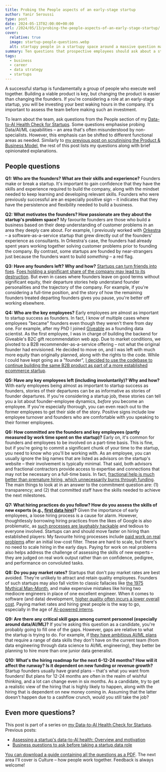 ```yaml
---
title: Probing the People aspects of an early-stage startup
author: Yanir Seroussi
type: post
date: 2024-05-13T02:00:00+00:00
url: /2024/05/13/probing-the-people-aspects-of-an-early-stage-startup/
cover:
  relative: true
  image: startup-people-questions.webp
  alt: startupy people in a startupy space around a massive question mark (good old ChatGPT...)
summary: Ten questions that prospective employees should ask about a startup's team, especially for data-centric roles.
tags:
  - business
  - career
  - data strategy
  - startups
---
```

A successful startup is fundamentally a group of people who execute well together. Building a viable product is key, but changing the product is easier than changing the founders. If you're considering a role at an early-stage startup, you will be investing your best waking hours in the company. It's important to assess the team before making such an investment.

To learn about the team, ask questions from the People section of my [Data-to-AI Health Check for Startups](https://yanirseroussi.com/data-to-ai-health-check/). Some questions emphasise probing Data/AI/ML capabilities &ndash; an area that's often misunderstood by non-specialists. However, this emphasis can be shifted to different functional areas as needed. Similarly to [my previous post on scrutinising the Product & Business Model](https://yanirseroussi.com/2024/05/06/business-questions-to-ask-before-taking-a-startup-data-role/), the rest of this post lists my questions along with brief opinionated explanations.

## People questions

**Q1: Who are the founders? What are their skills and experience?** Founders make or break a startup. It's important to gain confidence that they have the skills and experience required to build the company, along with the mindset needed to keep learning and developing relevant skills. Founders who were previously successful are an especially positive sign &ndash; it indicates that they have the persistence and flexibility needed to build a business.

**Q2: What motivates the founders? How passionate are they about the startup's problem space?** My favourite founders are those who build a business based on their deep understanding of customer problems in an area they deeply care about. For example, I previously worked with [Orkestra](https://www.orkestra.energy/) &ndash; a software-as-a-service startup that grew directly out of the founders' experience as consultants. In Orkestra's case, the founders had already spent years working together solving customer problems prior to founding the company. By contrast, some startups are founded by near-strangers just because the founders want to build _something_ &ndash; a red flag.

**Q3: Have any founders left? Why and how?** [Startups can turn friends into foes](https://sparktoro.com/blog/the-final-chapter-of-my-first-startup/). [Foes holding a significant share of the company may lead to its destruction](https://longform.asmartbear.com/avoid-blundering/). But even in cases where founders leave on good terms without significant equity, their departure stories help understand founder personalities and the trajectory of the company. For example, if you're considering a full-time position, and the story of how the remaining founders treated departing founders gives you pause, you're better off working elsewhere.

**Q4: Who are the key employees?** Early employees are almost as important to startup success as founders. In fact, I know of multiple cases where employees "became" founders even though they weren't there from day one. For example, after my PhD I joined [Giveable](https://yanirseroussi.com/2015/10/02/the-wonderful-world-of-recommender-systems/) as a founding data scientist. As the first employee, I was in charge of building the backend for Giveable's B2C gift recommendation web app. Due to market conditions, we pivoted to a B2B recommender-as-a-service offering &ndash; not what the original founder had envisioned. He decided to move on, and I was left with much more equity than originally planned, along with the rights to the code. While I could have kept going as a "founder", [I decided to use the codebase to continue building the same B2B product as part of a more established ecommerce startup](https://yanirseroussi.com/2023/10/25/lessons-from-reluctant-data-engineering/).

**Q5: Have any key employees left (including involuntarily)? Why and how?** With early employees being almost as important to startup success as founders, stories of their departures can be as informative as stories of founder departures. If you're considering a startup job, these stories can tell you a lot about founder-employee dynamics, _before_ you become an employee. If you're especially thorough, you can even reach out to the former employees to get their side of the story. Positive signs include low employee turnover and founders who are comfortable with you speaking to their former employees.

**Q6: How committed are the founders and key employees (partly measured by work time spent on the startup)?** Early on, it's common for founders and employees to be involved on a part-time basis. This is fine, but if you're going to commit a significant chunk of your time to the startup, you need to know who you'll be working with. As an employee, you can usually ignore the big names that are listed as advisors on the startup's website &ndash; their involvement is typically minimal. That said, both advisors and fractional contractors provide access to expertise and connections that may not be necessary on a full-time basis. In fact, [fractional help is much better than premature hiring, which unnecessarily burns through funding](https://yanirseroussi.com/2024/02/05/substance-over-titles-your-first-data-hire-may-be-a-data-scientist/). The main things to look at in an answer to the commitment question are: (1) transparency; and (2) that committed staff have the skills needed to achieve the next milestones.

**Q7: What hiring practices do you follow? How do you assess the skills of new experts (e.g., [first data hire](https://yanirseroussi.com/2024/02/05/substance-over-titles-your-first-data-hire-may-be-a-data-scientist/))?** Given the importance of early employees, a loose hiring process is a cause for alarm. However, thoughtlessly borrowing hiring practices from the likes of Google is also problematic, as [such processes are laughably hackable](https://yanirseroussi.com/2023/05/26/how-hackable-are-automated-coding-assessments/) and tedious to everyone involved. Startups can and should move faster on hiring than established players: My favourite hiring processes include [paid work on real problems](https://yanirseroussi.com/2017/07/29/my-10-step-path-to-becoming-a-remote-data-scientist-with-automattic/) after an initial low-cost filter. These are hard to scale, but there's no need to scale hiring in the early days. Paying for work on real problems also helps address the challenge of assessing the skills of new experts &ndash; they are judged on real work output rather than on confidence, pedigree, and performance on convoluted tasks.

**Q8: Do you pay market rates?** Startups that don't pay market rates are best avoided. They're unlikely to attract and retain quality employees. Founders of such startups may also fall victim to classic fallacies like [the 1975 Mythical Man-Month](https://en.wikipedia.org/wiki/The_Mythical_Man-Month), and make expensive mistakes like hiring two mediocre engineers in place of one excellent engineer. When it comes to software (and data) development, [higher quality often incurs a lower overall cost](https://martinfowler.com/articles/is-quality-worth-cost.html). Paying market rates and hiring great people is the way to go, especially in the age of [AI-powered interns](https://yanirseroussi.com/2023/04/21/remaining-relevant-as-a-small-language-model/).

**Q9: Are there any critical skill gaps among current personnel (especially around data/AI/ML)?** If you're asking this question as a candidate, you're probably going to fill one of the gaps. However, gaps are relative to what the startup is trying to do. For example, if [they have ambitious AI/ML plans](https://yanirseroussi.com/2024/05/06/business-questions-to-ask-before-taking-a-startup-data-role/) that require a range of data skills they don't have on the current team (from data engineering through data science to AI/ML engineering), they better be planning to hire more than one junior data generalist.

**Q10: What's the hiring roadmap for the next 6-12-24 months? How will it affect the runway? Is it dependent on new funding or revenue growth?** Startup founders usually have grand plans &ndash; that's what you want from founders! But plans for 12-24 months are often in the realm of wishful thinking, and a lot can change even in six months. As a candidate, try to get a realistic view of the hiring that is highly likely to happen, along with the hiring that is dependent on new money coming in. Assuming that the latter doesn't happen due to a cashflow crunch, would you still take the job?

## Even more questions?

This post is part of a series on [my Data-to-AI Health Check for Startups](https://yanirseroussi.com/data-to-ai-health-check/). Previous posts:

* [Assessing a startup's data-to-AI health: Overview and motivation](https://yanirseroussi.com/2024/04/22/assessing-a-startups-data-to-ai-health/)
* [Business questions to ask before taking a startup data role](https://yanirseroussi.com/2024/05/06/business-questions-to-ask-before-taking-a-startup-data-role/)

[You can download a guide containing all the questions as a PDF](https://yanirseroussi.com/data-to-ai-health-check/). The next area I'll cover is Culture &ndash; how people work together. Feedback is always welcome!
